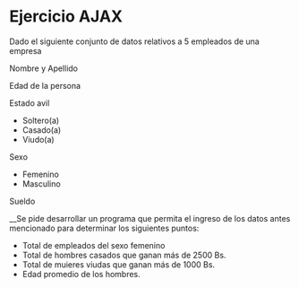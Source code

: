 # Ejercicio AJAX

Dado el siguiente conjunto de datos relativos a 5 empleados de una empresa

Nombre y Apellido

Edad de la persona

Estado avil
- Soltero(a)
- Casado(a)
- Viudo(a)

Sexo
- Femenino
- Masculino

Sueldo

__Se pide desarrollar un programa que permita el ingreso de los datos antes mencionado para determinar los siguientes puntos:
* Total de empleados del sexo femenino
* Total de hombres casados que ganan más de 2500 Bs.
* Total de muieres viudas que ganan más de 1000 Bs.
* Edad promedio de los hombres.
